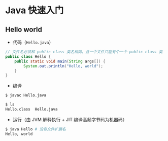 # Java 快速入门

## Hello world

* 代码（`Hello.java`）

```java
// 文件名必须和 public class 类名相同，且一个文件只能有个一个 public class 类
public class Hello {
    public static void main(String args[]) {
        System.out.println("Hello, world");
    }
}
```

* 编译

```sh
$ javac Hello.java

$ ls
Hello.class  Hello.java
```

* 运行（由 JVM 解释执行 + JIT 编译高频字节码为机器码）

```sh
$ java Hello # 没有文件扩展名
Hello, world
```
